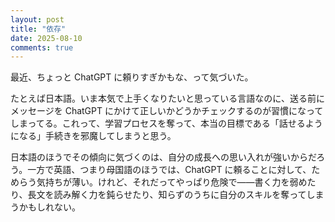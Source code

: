 ```yaml
---
layout: post
title: "依存"
date: 2025-08-10
comments: true
---
```


最近、ちょっと ChatGPT に頼りすぎかもな、って気づいた。

たとえば日本語。いま本気で上手くなりたいと思っている言語なのに、送る前にメッセージを ChatGPT にかけて正しいかどうかチェックするのが習慣になってしまってる。これって、学習プロセスを奪って、本当の目標である「話せるようになる」手続きを邪魔してしまうと思う。

日本語のほうでその傾向に気づくのは、自分の成長への思い入れが強いからだろう。一方で英語、つまり母国語のほうでは、ChatGPT に頼ることに対して、ためらう気持ちが薄い。けれど、それだってやっぱり危険で——書く力を弱めたり、長文を読み解く力を鈍らせたり、知らずのうちに自分のスキルを奪ってしまうかもしれない。

